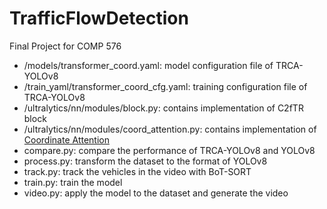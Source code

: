 # TrafficFlowDetection

Final Project for COMP 576

- /models/transformer_coord.yaml: model configuration file of TRCA-YOLOv8
- /train_yaml/transformer_coord_cfg.yaml: training configuration file of TRCA-YOLOv8
- /ultralytics/nn/modules/block.py: contains implementation of C2fTR block
- /ultralytics/nn/modules/coord_attention.py: contains implementation of [Coordinate Attention](https://github.com/houqb/CoordAttention)
- compare.py: compare the performance of TRCA-YOLOv8 and YOLOv8
- process.py: transform the dataset to the format of YOLOv8
- track.py: track the vehicles in the video with BoT-SORT
- train.py: train the model
- video.py: apply the model to the dataset and generate the video
